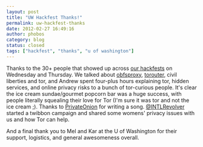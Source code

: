 ```yaml
---
layout: post
title: "UW Hackfest Thanks!"
permalink: uw-hackfest-thanks
date: 2012-02-27 16:49:16
author: phobos
category: blog
status: closed
tags: ["hackfest", "thanks", "u of washington"]
---
```


Thanks to the 30+ people that showed up across [our hackfests](https://blog.torproject.org/blog/university-washington-open-hackfest) on Wednesday and Thursday. We talked about [obfsproxy](https://www.torproject.org/projects/obfsproxy.html.en), [torouter](https://trac.torproject.org/projects/tor/wiki/doc/Torouter), civil liberties and tor, and Andrew spent four-plus hours explaining tor, hidden services, and online privacy risks to a bunch of tor-curious people. It's clear the ice cream sundae/gourmet popcorn bar was a huge success, with people literally squealing their love for Tor (I'm sure it was tor and not the ice cream ;). Thanks to [PrivateOnion](https://www.youtube.com/watch?v=288BaXwK8dY) for writing a song. [@INTLRevolver](https://twitter.com/#!/INTLRevolver) started a twibbon campaign and shared some womens' privacy issues with us and how Tor can help.

And a final thank you to Mel and Kar at the U of Washington for their support, logistics, and general awesomeness overall.
